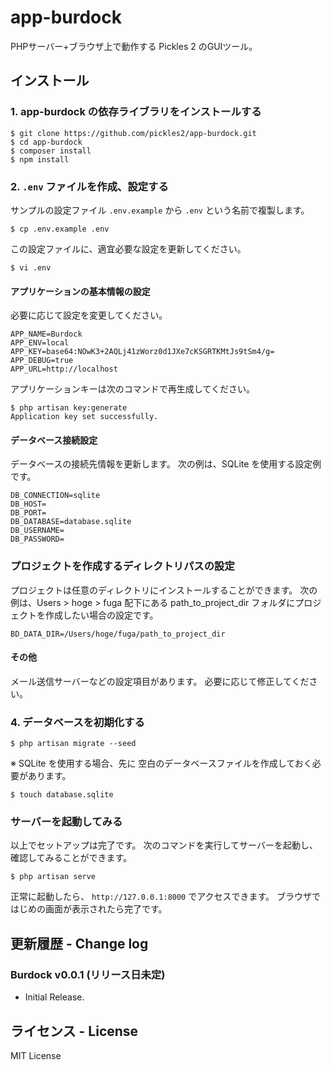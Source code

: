 # app-burdock
PHPサーバー+ブラウザ上で動作する Pickles 2 のGUIツール。

## インストール

### 1. app-burdock の依存ライブラリをインストールする

```
$ git clone https://github.com/pickles2/app-burdock.git
$ cd app-burdock
$ composer install
$ npm install
```

### 2. `.env` ファイルを作成、設定する

サンプルの設定ファイル `.env.example` から `.env` という名前で複製します。

```
$ cp .env.example .env
```

この設定ファイルに、適宜必要な設定を更新してください。

```
$ vi .env
```

#### アプリケーションの基本情報の設定

必要に応じて設定を変更してください。

```
APP_NAME=Burdock
APP_ENV=local
APP_KEY=base64:NOwK3+2AQLj41zWorz0d1JXe7cKSGRTKMtJs9tSm4/g=
APP_DEBUG=true
APP_URL=http://localhost
```

アプリケーションキーは次のコマンドで再生成してください。

```
$ php artisan key:generate
Application key set successfully.
```

#### データベース接続設定

データベースの接続先情報を更新します。
次の例は、SQLite を使用する設定例です。

```
DB_CONNECTION=sqlite
DB_HOST=
DB_PORT=
DB_DATABASE=database.sqlite
DB_USERNAME=
DB_PASSWORD=
```

### プロジェクトを作成するディレクトリパスの設定

プロジェクトは任意のディレクトリにインストールすることができます。
次の例は、Users > hoge > fuga 配下にある path_to_project_dir フォルダにプロジェクトを作成したい場合の設定です。

```
BD_DATA_DIR=/Users/hoge/fuga/path_to_project_dir
```

#### その他

メール送信サーバーなどの設定項目があります。
必要に応じて修正してください。

### 4. データベースを初期化する

```
$ php artisan migrate --seed
```

※ SQLite を使用する場合、先に 空白のデータベースファイルを作成しておく必要があります。

```
$ touch database.sqlite
```

### サーバーを起動してみる

以上でセットアップは完了です。
次のコマンドを実行してサーバーを起動し、確認してみることができます。

```
$ php artisan serve
```

正常に起動したら、 `http://127.0.0.1:8000` でアクセスできます。
ブラウザではじめの画面が表示されたら完了です。


## 更新履歴 - Change log

### Burdock v0.0.1 (リリース日未定)

- Initial Release.


## ライセンス - License

MIT License

